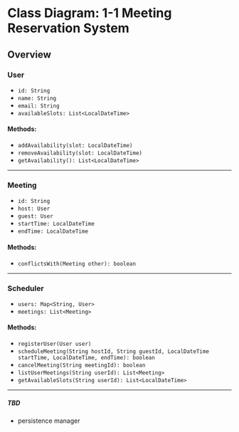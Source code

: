 # Class Diagram: 1-1 Meeting Reservation System
## Overview

### User
- `id: String`
-  `name: String`
-  `email: String`
-  `availableSlots: List<LocalDateTime>`

#### Methods:
- `addAvailability(slot: LocalDateTime)`  
- `removeAvailability(slot: LocalDateTime)`  
- `getAvailability(): List<LocalDateTime>` 

---

### Meeting
- `id: String` 
- `host: User` 
- `guest: User` 
- `startTime: LocalDateTime` 
- `endTime: LocalDateTime` 

#### Methods:
- `conflictsWith(Meeting other): boolean`

---

### Scheduler
- `users: Map<String, User>`
- `meetings: List<Meeting>`

#### Methods:
- `registerUser(User user)`
- `scheduleMeeting(String hostId, String guestId, LocalDateTime startTime, LocalDateTime, endTime): boolean`
- `cancelMeeting(String meetingId): boolean`
- `listUserMeetings(String userId): List<Meeting>`
- `getAvailableSlots(String userId): List<LocalDateTime>`

---
##### TBD
- persistence manager
